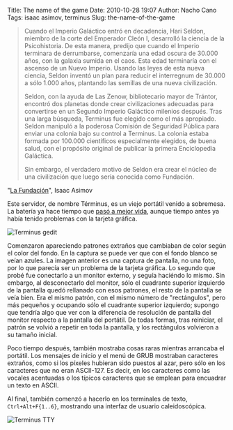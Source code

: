 Title: The name of the game
Date: 2010-10-28 19:07
Author: Nacho Cano
Tags: isaac asimov, terminus
Slug: the-name-of-the-game

> Cuando el Imperio Galáctico entró en decadencia, Hari Seldon, miembro
> de la corte del Emperador Cleón I, desarrolló la ciencia de la
> Psicohistoria. De esta manera, predijo que cuando el Imperio terminara
> de derrumbarse, comenzaría una edad oscura de 30.000 años, con la
> galaxia sumida en el caos. Esta edad terminaría con el ascenso de un
> Nuevo Imperio. Usando las leyes de esta nueva ciencia, Seldon inventó
> un plan para reducir el interregnum de 30.000 a sólo 1.000 años,
> plantando las semillas de una nueva civilización.
>
> Seldon, con la ayuda de Las Zenow, bibliotecario mayor de Trántor,
> encontró dos planetas donde crear civilizaciones adecuadas para
> convertirse en un Segundo Imperio Galáctico milenios después. Tras una
> larga búsqueda, Terminus fue elegido como el más apropiado. Seldon
> manipuló a la poderosa Comisión de Seguridad Pública para enviar una
> colonia bajo su control a Terminus. La colonia estaba formada por
> 100.000 científicos especialmente elegidos, de buena salud, con el
> propósito original de publicar la primera Enciclopedia Galáctica.
>
> Sin embargo, el verdadero motivo de Seldon era crear el núcleo de una
> civilización que luego sería conocida como Fundación.

"[La Fundación][]", Isaac Asimov

Este servidor, de nombre Términus, es un viejo portátil venido a
sobremesa. La batería ya hace tiempo que [pasó a mejor vida][], aunque
tiempo antes ya había tenido problemas con la tarjeta gráfica.

![Terminus gedit]({static}/images/terminus_gedit-300x181.png )

Comenzaron apareciendo patrones extraños que cambiaban de color según
el color del fondo. En la captura se puede ver que con el fondo blanco
se veían azules. La imagen anterior es una captura de pantalla, no una
foto, por lo que parecía ser un problema de la tarjeta gráfica. Lo
segundo que probé fue conectarlo a un monitor externo, y seguía haciéndo
lo mismo. Sin embargo, al desconectarlo del monitor, sólo el cuadrante
superior izquierdo de la pantalla quedó rellanado con esos patrones, el
resto de la pantalla se veía bien. Era el mismo patrón, con el mismo
número de "rectángulos", pero más pequeños y ocupando sólo el cuadrante
superior izquierdo; supongo que tendría algo que ver con la diferencia
de resolución de pantalla del monitor respecto a la pantalla del
portátil. De todas formas, tras reiniciar, el patrón se volvió a repetir
en toda la pantalla, y los rectángulos volvieron a su tamaño inicial.

Poco tiempo después, también mostraba cosas raras mientras arrancaba el
portátil. Los mensajes de inicio y el menú de GRUB mostraban caracteres
extraños, como si los píxeles hubieran sido puestos al azar, pero sólo
en los caracteres que no eran ASCII-127. Es decir, en los caracteres
como las vocales acentuadas o los típicos caracteres que se emplean para
encuadrar un texto en ASCII.

Al final, también comenzó a hacerlo en los terminales de texto,
`Ctrl+Alt+F{1..6}`, mostrando una interfaz de usuario caleidoscópica.

![Terminus TTY]({static}/images/terminus_tty-300x225.jpg)

  [La Fundación]: http://es.wikipedia.org/wiki/Terminus
    "La Fundación"
  [pasó a mejor vida]: {filename}/admin/la-bateria-del-portatil.md
    "pasó a mejor vida"

